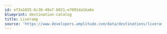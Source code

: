 ```yaml
---
id: ef3a1655-6c30-49a7-b021-e7091da16a6e
blueprint: destination-catalog
title: Liveramp
source: 'https://www.developers.amplitude.com/data/destinations/liveramp'
---
```

